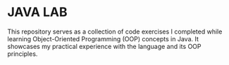 # JAVA LAB 
This repository serves as a collection of code exercises I completed while learning Object-Oriented Programming (OOP) concepts in Java. It showcases my practical experience with the language and its OOP principles. 
